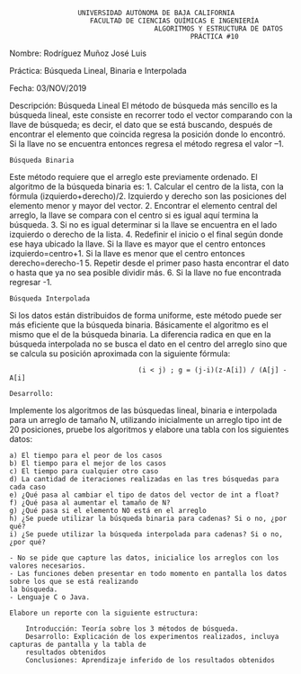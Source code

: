 				     UNIVERSIDAD AUTÓNOMA DE BAJA CALIFORNIA
			            FACULTAD DE CIENCIAS QUÍMICAS E INGENIERÍA  
                                        ALGORITMOS Y ESTRUCTURA DE DATOS
                                                 PRÁCTICA #10

Nombre: Rodríguez Muñoz José Luis

Práctica: Búsqueda Lineal, Binaria e Interpolada

Fecha: 03/NOV/2019

Descripción:
	Búsqueda Lineal
El método de búsqueda más sencillo es la búsqueda lineal, este consiste en recorrer todo el vector comparando
con la llave de búsqueda; es decir, el dato que se está buscando, después de encontrar el elemento que coincida
regresa la posición donde lo encontró. Si la llave no se encuentra entonces regresa el método regresa el valor –1.

	Búsqueda Binaria
Este método requiere que el arreglo este previamente ordenado. El algoritmo de la búsqueda binaria es:
		1. Calcular el centro de la lista, con la fórmula (izquierdo+derecho)/2. Izquierdo y derecho son las posiciones
		del elemento menor y mayor del vector.
		2. Encontrar el elemento central del arreglo, la llave se compara con el centro si es igual aquí termina la
		búsqueda.
		3. Si no es igual determinar si la llave se encuentra en el lado izquierdo o derecho de la lista.
		4. Redefinir el inicio o el final según donde ese haya ubicado la llave. Si la llave es mayor que el centro
		entonces izquierdo=centro+1. Si la llave es menor que el centro entonces derecho=derecho-1
		5. Repetir desde el primer paso hasta encontrar el dato o hasta que ya no sea posible dividir más.
		6. Si la llave no fue encontrada regresar -1.

	Búsqueda Interpolada
Si los datos están distribuidos de forma uniforme, este método puede ser más eficiente que la búsqueda binaria.
Básicamente el algoritmo es el mismo que el de la búsqueda binaria. La diferencia radica en que en la búsqueda
interpolada no se busca el dato en el centro del arreglo sino que se calcula su posición aproximada con la siguiente fórmula:

									(i < j) ; g = (j-i)(z-A[i]) / (A[j] - A[i]

	Desarrollo:
Implemente los algoritmos de las búsquedas lineal, binaria e interpolada para un arreglo de tamaño N, utilizando
inicialmente un arreglo tipo int de 20 posiciones, pruebe los algoritmos y elabore una tabla con los siguientes datos:

	a) El tiempo para el peor de los casos
	b) El tiempo para el mejor de los casos
	c) El tiempo para cualquier otro caso
	d) La cantidad de iteraciones realizadas en las tres búsquedas para cada caso
	e) ¿Qué pasa al cambiar el tipo de datos del vector de int a float?
	f) ¿Qué pasa al aumentar el tamaño de N?
	g) ¿Qué pasa si el elemento NO está en el arreglo
	h) ¿Se puede utilizar la búsqueda binaria para cadenas? Si o no, ¿por qué?
	i) ¿Se puede utilizar la búsqueda interpolada para cadenas? Si o no, ¿por qué?

	- No se pide que capture las datos, inicialice los arreglos con los valores necesarios.
	- Las funciones deben presentar en todo momento en pantalla los datos sobre los que se está realizando
	la búsqueda.
	- Lenguaje C o Java.

	Elabore un reporte con la siguiente estructura:

		Introducción: Teoría sobre los 3 métodos de búsqueda.
		Desarrollo: Explicación de los experimentos realizados, incluya capturas de pantalla y la tabla de
		resultados obtenidos
		Conclusiones: Aprendizaje inferido de los resultados obtenidos
